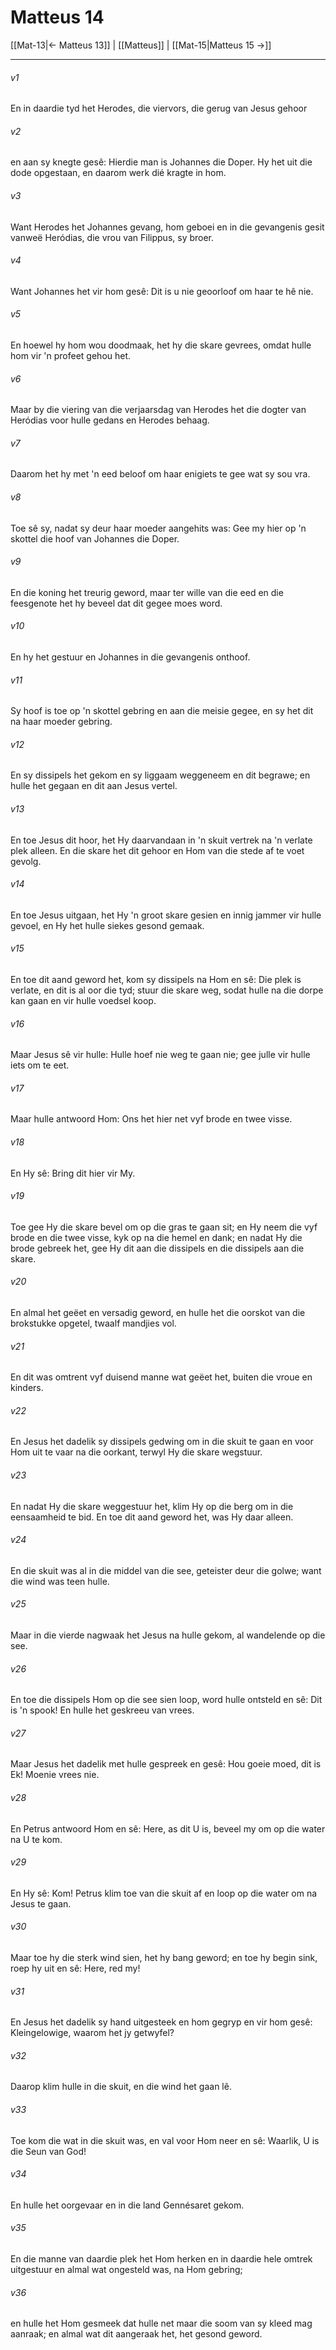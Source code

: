 # Matteus 14

[[Mat-13|← Matteus 13]] | [[Matteus]] | [[Mat-15|Matteus 15 →]]
***

###### v1
En in daardie tyd het Herodes, die viervors, die gerug van Jesus gehoor 
###### v2
en aan sy knegte gesê: Hierdie man is Johannes die Doper. Hy het uit die dode opgestaan, en daarom werk dié kragte in hom. 
###### v3
Want Herodes het Johannes gevang, hom geboei en in die gevangenis gesit vanweë Heródias, die vrou van Filippus, sy broer. 
###### v4
Want Johannes het vir hom gesê: Dit is u nie geoorloof om haar te hê nie. 
###### v5
En hoewel hy hom wou doodmaak, het hy die skare gevrees, omdat hulle hom vir 'n profeet gehou het. 
###### v6
Maar by die viering van die verjaarsdag van Herodes het die dogter van Heródias voor hulle gedans en Herodes behaag. 
###### v7
Daarom het hy met 'n eed beloof om haar enigiets te gee wat sy sou vra. 
###### v8
Toe sê sy, nadat sy deur haar moeder aangehits was: Gee my hier op 'n skottel die hoof van Johannes die Doper. 
###### v9
En die koning het treurig geword, maar ter wille van die eed en die feesgenote het hy beveel dat dit gegee moes word. 
###### v10
En hy het gestuur en Johannes in die gevangenis onthoof. 
###### v11
Sy hoof is toe op 'n skottel gebring en aan die meisie gegee, en sy het dit na haar moeder gebring. 
###### v12
En sy dissipels het gekom en sy liggaam weggeneem en dit begrawe; en hulle het gegaan en dit aan Jesus vertel. 
###### v13
En toe Jesus dit hoor, het Hy daarvandaan in 'n skuit vertrek na 'n verlate plek alleen. En die skare het dit gehoor en Hom van die stede af te voet gevolg. 
###### v14
En toe Jesus uitgaan, het Hy 'n groot skare gesien en innig jammer vir hulle gevoel, en Hy het hulle siekes gesond gemaak. 
###### v15
En toe dit aand geword het, kom sy dissipels na Hom en sê: Die plek is verlate, en dit is al oor die tyd; stuur die skare weg, sodat hulle na die dorpe kan gaan en vir hulle voedsel koop. 
###### v16
Maar Jesus sê vir hulle: Hulle hoef nie weg te gaan nie; gee julle vir hulle iets om te eet. 
###### v17
Maar hulle antwoord Hom: Ons het hier net vyf brode en twee visse. 
###### v18
En Hy sê: Bring dit hier vir My. 
###### v19
Toe gee Hy die skare bevel om op die gras te gaan sit; en Hy neem die vyf brode en die twee visse, kyk op na die hemel en dank; en nadat Hy die brode gebreek het, gee Hy dit aan die dissipels en die dissipels aan die skare. 
###### v20
En almal het geëet en versadig geword, en hulle het die oorskot van die brokstukke opgetel, twaalf mandjies vol. 
###### v21
En dit was omtrent vyf duisend manne wat geëet het, buiten die vroue en kinders. 
###### v22
En Jesus het dadelik sy dissipels gedwing om in die skuit te gaan en voor Hom uit te vaar na die oorkant, terwyl Hy die skare wegstuur. 
###### v23
En nadat Hy die skare weggestuur het, klim Hy op die berg om in die eensaamheid te bid. En toe dit aand geword het, was Hy daar alleen. 
###### v24
En die skuit was al in die middel van die see, geteister deur die golwe; want die wind was teen hulle. 
###### v25
Maar in die vierde nagwaak het Jesus na hulle gekom, al wandelende op die see. 
###### v26
En toe die dissipels Hom op die see sien loop, word hulle ontsteld en sê: Dit is 'n spook! En hulle het geskreeu van vrees. 
###### v27
Maar Jesus het dadelik met hulle gespreek en gesê: Hou goeie moed, dit is Ek! Moenie vrees nie. 
###### v28
En Petrus antwoord Hom en sê: Here, as dit U is, beveel my om op die water na U te kom. 
###### v29
En Hy sê: Kom! Petrus klim toe van die skuit af en loop op die water om na Jesus te gaan. 
###### v30
Maar toe hy die sterk wind sien, het hy bang geword; en toe hy begin sink, roep hy uit en sê: Here, red my! 
###### v31
En Jesus het dadelik sy hand uitgesteek en hom gegryp en vir hom gesê: Kleingelowige, waarom het jy getwyfel? 
###### v32
Daarop klim hulle in die skuit, en die wind het gaan lê. 
###### v33
Toe kom die wat in die skuit was, en val voor Hom neer en sê: Waarlik, U is die Seun van God! 
###### v34
En hulle het oorgevaar en in die land Gennésaret gekom. 
###### v35
En die manne van daardie plek het Hom herken en in daardie hele omtrek uitgestuur en almal wat ongesteld was, na Hom gebring; 
###### v36
en hulle het Hom gesmeek dat hulle net maar die soom van sy kleed mag aanraak; en almal wat dit aangeraak het, het gesond geword. 
